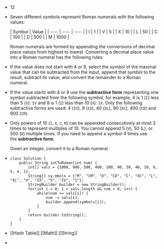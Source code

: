 - 12
- Seven different symbols represent Roman numerals with the following values:
  
  | Symbol | Value |
  | ---- | ---- | ---- |
  | I | 1 |
  | V | 5 |
  | X | 10 |
  | L | 50 |
  | C | 100 |
  | D | 500 |
  | M | 1000 |
  
  Roman numerals are formed by appending the conversions of decimal place values from highest to lowest. Converting a decimal place value into a Roman numeral has the following rules:
- If the value does not start with 4 or 9, select the symbol of the maximal value that can be subtracted from the input, append that symbol to the result, subtract its value, and convert the remainder to a Roman numeral.
- If the value starts with 4 or 9 use the **subtractive form** representing one symbol subtracted from the following symbol, for example, 4 is 1 (`I`) less than 5 (`V`): `IV` and 9 is 1 (`I`) less than 10 (`X`): `IX`. Only the following subtractive forms are used: 4 (`IV`), 9 (`IX`), 40 (`XL`), 90 (`XC`), 400 (`CD`) and 900 (`CM`).
- Only powers of 10 (`I`, `X`, `C`, `M`) can be appended consecutively at most 3 times to represent multiples of 10. You cannot append 5 (`V`), 50 (`L`), or 500 (`D`) multiple times. If you need to append a symbol 4 times use the **subtractive form**.
  
  Given an integer, convert it to a Roman numeral.
- ```
  class Solution {
      public String intToRoman(int num) {
          int[] vals = {1000, 900, 500, 400, 100, 90, 50, 40, 10, 9, 5, 4, 1};
          String[] sy mbols = {"M", "CM", "D", "CD", "C", "XC", "L", "XL", "X", "IX", "V", "IV", "I"};
          StringBuilder builder = new StringBuilder();
          for(int i = 0; i < vals.length && num > 0; i++) {
              while(num >= vals[i]) {
                  num -= vals[i];
                  builder.append(symbols[i]);
              }
          }
          return builder.toString();
      }
  }
  ```
- [[Hash Table]] [[Math]] [[String]]
-